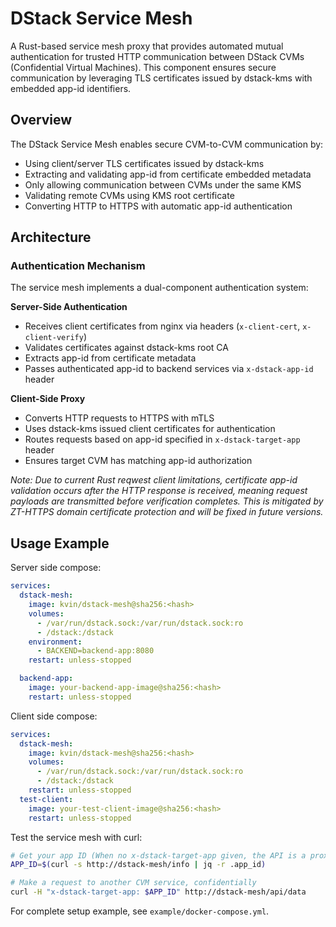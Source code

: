 # DStack Service Mesh

A Rust-based service mesh proxy that provides automated mutual authentication for trusted HTTP communication between DStack CVMs (Confidential Virtual Machines). This component ensures secure communication by leveraging TLS certificates issued by dstack-kms with embedded app-id identifiers.

## Overview

The DStack Service Mesh enables secure CVM-to-CVM communication by:
- Using client/server TLS certificates issued by dstack-kms
- Extracting and validating app-id from certificate embedded metadata
- Only allowing communication between CVMs under the same KMS
- Validating remote CVMs using KMS root certificate
- Converting HTTP to HTTPS with automatic app-id authentication

## Architecture

### Authentication Mechanism

The service mesh implements a dual-component authentication system:

**Server-Side Authentication**
- Receives client certificates from nginx via headers (`x-client-cert`, `x-client-verify`)
- Validates certificates against dstack-kms root CA
- Extracts app-id from certificate metadata
- Passes authenticated app-id to backend services via `x-dstack-app-id` header

**Client-Side Proxy**
- Converts HTTP requests to HTTPS with mTLS
- Uses dstack-kms issued client certificates for authentication
- Routes requests based on app-id specified in `x-dstack-target-app` header
- Ensures target CVM has matching app-id authorization

*Note: Due to current Rust reqwest client limitations, certificate app-id validation occurs after the HTTP response is received, meaning request payloads are transmitted before verification completes. This is mitigated by ZT-HTTPS domain certificate protection and will be fixed in future versions.*

## Usage Example

Server side compose:
```yaml
services:
  dstack-mesh:
    image: kvin/dstack-mesh@sha256:<hash>
    volumes:
      - /var/run/dstack.sock:/var/run/dstack.sock:ro
      - /dstack:/dstack
    environment:
      - BACKEND=backend-app:8080
    restart: unless-stopped

  backend-app:
    image: your-backend-app-image@sha256:<hash>
    restart: unless-stopped
```

Client side compose:
```yaml
services:
  dstack-mesh:
    image: kvin/dstack-mesh@sha256:<hash>
    volumes:
      - /var/run/dstack.sock:/var/run/dstack.sock:ro
      - /dstack:/dstack
    restart: unless-stopped
  test-client:
    image: your-test-client-image@sha256:<hash>
    restart: unless-stopped
```

Test the service mesh with curl:

```bash
# Get your app ID (When no x-dstack-target-app given, the API is a proxy to dstack guest agent)
APP_ID=$(curl -s http://dstack-mesh/info | jq -r .app_id)

# Make a request to another CVM service, confidentially
curl -H "x-dstack-target-app: $APP_ID" http://dstack-mesh/api/data
```

For complete setup example, see `example/docker-compose.yml`.
